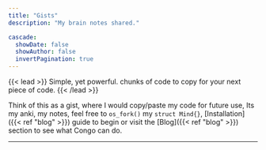 ```yaml
---
title: "Gists"
description: "My brain notes shared."

cascade:
  showDate: false
  showAuthor: false
  invertPagination: true
---
```


{{< lead >}}
Simple, yet powerful. chunks of code to copy for your next piece of code.
{{< /lead >}}


Think of this as a gist, where I would copy/paste my code for future use, Its my anki, my notes, feel free to `os_fork()` my `struct Mind{}`, [Installation]({{< ref "blog" >}}) guide to begin or visit the [Blog]({{< ref "blog" >}}) section to see what Congo can do.

---
